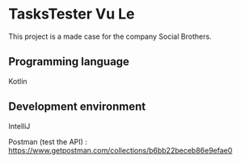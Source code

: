 # TasksTester Vu Le

This project is a made case for the company Social Brothers. 

## Programming language
Kotlin

## Development environment 
IntelliJ

Postman (test the API) : https://www.getpostman.com/collections/b6bb22beceb86e9efae0

